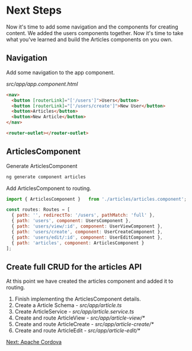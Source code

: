 # Next Steps

Now it's time to add some navigation and the components for creating content. We added the users components together. Now it's time to take what you've learned and build the Articles components on you own.

## Navigation
Add some navigation to the app component.

*src/app/app.component.html*
```html
<nav>
  <button [routerLink]="['/users']">Users</button>
  <button [routerLink]="['/users/create']">New User</button>
  <button>Articles</button>
  <button>New Article</button>
</nav>

<router-outlet></router-outlet>
```

## ArticlesComponent

Generate ArticlesComponent
```sh
ng generate component articles
```

Add ArticlesComponent to routing.
```js
import { ArticlesComponent }   from './articles/articles.component';

const routes: Routes = [
  { path: '', redirectTo: '/users', pathMatch: 'full' },
  { path: 'users', component: UsersComponent },
  { path: 'users/view/:id', component: UserViewComponent },
  { path: 'users/create', component: UserCreateComponent },
  { path: 'users/edit/:id', component: UserEditComponent },
  { path: 'articles', component: ArticlesComponent }
];
```
## Create full CRUD for the articles API

At this point we have created the articles component and added it to routing.

1. Finish implementing the ArticlesComponent details.
1. Create a Article Schema - _src/app/article.ts_
1. Create ArticleService - _src/app/article.service.ts_
1. Create and route ArticleView - _src/app/article-view/*_
1. Create and route ArticleCreate - _src/app/article-create/*_
1. Create and route ArticleEdit - _src/app/article-edit/*_

[Next: Apache Cordova](/15-ApacheCordova/README.md)
